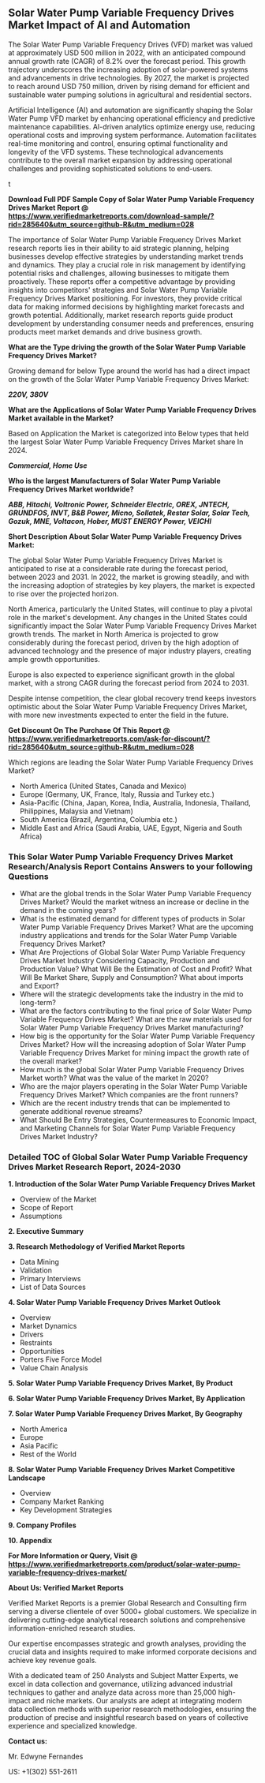 <h2>Solar Water Pump Variable Frequency Drives Market Impact of AI and Automation</h2><p>The Solar Water Pump Variable Frequency Drives (VFD) market was valued at approximately USD 500 million in 2022, with an anticipated compound annual growth rate (CAGR) of 8.2% over the forecast period. This growth trajectory underscores the increasing adoption of solar-powered systems and advancements in drive technologies. By 2027, the market is projected to reach around USD 750 million, driven by rising demand for efficient and sustainable water pumping solutions in agricultural and residential sectors. <p>Artificial Intelligence (AI) and automation are significantly shaping the Solar Water Pump VFD market by enhancing operational efficiency and predictive maintenance capabilities. AI-driven analytics optimize energy use, reducing operational costs and improving system performance. Automation facilitates real-time monitoring and control, ensuring optimal functionality and longevity of the VFD systems. These technological advancements contribute to the overall market expansion by addressing operational challenges and providing sophisticated solutions to end-users.</p>t</p><p id="" class=""><strong>Download Full PDF Sample Copy of Solar Water Pump Variable Frequency Drives Market Report @ <a href="https://www.verifiedmarketreports.com/download-sample/?rid=285640&utm_source=github-R&utm_medium=028" target="_blank">https://www.verifiedmarketreports.com/download-sample/?rid=285640&utm_source=github-R&utm_medium=028</a></strong></p><p>The importance of&nbsp;Solar Water Pump Variable Frequency Drives Market research reports lies in their ability to aid strategic planning, helping businesses develop effective strategies by understanding market trends and dynamics. They play a crucial role in risk management by identifying potential risks and challenges, allowing businesses to mitigate them proactively. These reports offer a competitive advantage by providing insights into competitors' strategies and Solar Water Pump Variable Frequency Drives Market positioning. For investors, they provide critical data for making informed decisions by highlighting market forecasts and growth potential. Additionally, market research reports guide product development by understanding consumer needs and preferences, ensuring products meet market demands and drive business growth.</p><p><strong>What are the&nbsp;Type driving the growth of the Solar Water Pump Variable Frequency Drives Market?</strong></p><p id="" class="">Growing demand for below Type around the world has had a direct impact on the growth of the Solar Water Pump Variable Frequency Drives Market:</p><em><strong>220V, 380V</strong></em></p><strong>What are the&nbsp;Applications&nbsp;of Solar Water Pump Variable Frequency Drives Market available in the Market?</strong></p><p id="" class="">Based on Application the Market is categorized into Below types that held the largest Solar Water Pump Variable Frequency Drives Market share In 2024.</p><em><strong>Commercial, Home Use</strong></em></p><strong>Who is the largest Manufacturers of Solar Water Pump Variable Frequency Drives Market worldwide?</strong></p><p><em><strong>ABB, Hitachi, Voltronic Power, Schneider Electric, OREX, JNTECH, GRUNDFOS, INVT, B&B Power, Micno, Sollatek, Restar Solar, Solar Tech, Gozuk, MNE, Voltacon, Hober, MUST ENERGY Power, VEICHI</strong></em></p><p id="" class=""><strong>Short Description About Solar Water Pump Variable Frequency Drives Market:</strong></p><p>The global Solar Water Pump Variable Frequency Drives Market is anticipated to rise at a considerable rate during the forecast period, between 2023 and 2031. In 2022, the market is growing steadily, and with the increasing adoption of strategies by key players, the market is expected to rise over the projected horizon.</p><p>North America, particularly the United States, will continue to play a pivotal role in the market's development. Any changes in the United States could significantly impact the Solar Water Pump Variable Frequency Drives Market growth trends. The market in North America is projected to grow considerably during the forecast period, driven by the high adoption of advanced technology and the presence of major industry players, creating ample growth opportunities.</p><p>Europe is also expected to experience significant growth in the global market, with a strong CAGR during the forecast period from 2024 to 2031.</p><p>Despite intense competition, the clear global recovery trend keeps investors optimistic about the Solar Water Pump Variable Frequency Drives Market, with more new investments expected to enter the field in the future.</p><p id="" class=""><strong>Get Discount On The Purchase Of This Report @ <a href="https://www.verifiedmarketreports.com/ask-for-discount/?rid=285640&utm_source=github-R&utm_medium=028" target="_blank">https://www.verifiedmarketreports.com/ask-for-discount/?rid=285640&utm_source=github-R&utm_medium=028</a></strong></p>Which regions are leading the Solar Water Pump Variable Frequency Drives Market?</p><ul><li>North America (United States, Canada and Mexico)</li><li>Europe (Germany, UK, France, Italy, Russia and Turkey etc.)</li><li>Asia-Pacific (China, Japan, Korea, India, Australia, Indonesia, Thailand, Philippines, Malaysia and Vietnam)</li><li>South America (Brazil, Argentina, Columbia etc.)</li><li>Middle East and Africa (Saudi Arabia, UAE, Egypt, Nigeria and South Africa)</li></ul><h3 id="" class="">This Solar Water Pump Variable Frequency Drives Market Research/Analysis Report Contains Answers to your following Questions</h3><ul><li>What are the global trends in the Solar Water Pump Variable Frequency Drives Market? Would the market witness an increase or decline in the demand in the coming years?</li><li>What is the estimated demand for different types of products in Solar Water Pump Variable Frequency Drives Market? What are the upcoming industry applications and trends for the Solar Water Pump Variable Frequency Drives Market?</li><li>What Are Projections of Global Solar Water Pump Variable Frequency Drives Market Industry Considering Capacity, Production and Production Value? What Will Be the Estimation of Cost and Profit? What Will Be Market Share, Supply and Consumption? What about imports and Export?</li><li>Where will the strategic developments take the industry in the mid to long-term?</li><li>What are the factors contributing to the final price of Solar Water Pump Variable Frequency Drives Market? What are the raw materials used for Solar Water Pump Variable Frequency Drives Market manufacturing?</li><li>How big is the opportunity for the Solar Water Pump Variable Frequency Drives Market? How will the increasing adoption of Solar Water Pump Variable Frequency Drives Market for mining impact the growth rate of the overall market?</li><li>How much is the global Solar Water Pump Variable Frequency Drives Market worth? What was the value of the market In 2020?</li><li>Who are the major players operating in the Solar Water Pump Variable Frequency Drives Market? Which companies are the front runners?</li><li>Which are the recent industry trends that can be implemented to generate additional revenue streams?</li><li>What Should Be Entry Strategies, Countermeasures to Economic Impact, and Marketing Channels for Solar Water Pump Variable Frequency Drives Market Industry?</li></ul><h3 id="" class="">Detailed TOC of Global Solar Water Pump Variable Frequency Drives Market Research Report, 2024-2030</h3><p id="" class=""><strong>1. Introduction of the Solar Water Pump Variable Frequency Drives Market</strong></p><ul><li>Overview of the Market</li><li>Scope of Report</li><li>Assumptions</li></ul><p id="" class=""><strong>2. Executive Summary</strong></p><p id="" class=""><strong>3. Research Methodology of Verified Market Reports</strong></p><ul><li>Data Mining</li><li>Validation</li><li>Primary Interviews</li><li>List of Data Sources</li></ul><p id="" class=""><strong>4. Solar Water Pump Variable Frequency Drives Market Outlook</strong></p><ul><li>Overview</li><li>Market Dynamics</li><li>Drivers</li><li>Restraints</li><li>Opportunities</li><li>Porters Five Force Model</li><li>Value Chain Analysis</li></ul><p id="" class=""><strong>5. Solar Water Pump Variable Frequency Drives Market, By Product</strong></p><p id="" class=""><strong>6. Solar Water Pump Variable Frequency Drives Market, By Application</strong></p><p id="" class=""><strong>7. Solar Water Pump Variable Frequency Drives Market, By Geography</strong></p><ul><li>North America</li><li>Europe</li><li>Asia Pacific</li><li>Rest of the World</li></ul><p id="" class=""><strong>8. Solar Water Pump Variable Frequency Drives Market Competitive Landscape</strong></p><ul><li>Overview</li><li>Company Market Ranking</li><li>Key Development Strategies</li></ul><p id="" class=""><strong>9. Company Profiles</strong></p><p id="" class=""><strong>10. Appendix</strong></p><p id="" class=""><strong>For More Information or Query, Visit @ <a href="https://www.verifiedmarketreports.com/product/solar-water-pump-variable-frequency-drives-market/" target="_blank">https://www.verifiedmarketreports.com/product/solar-water-pump-variable-frequency-drives-market/</a></strong></p><p id="" class=""><strong>About Us: Verified Market Reports</strong></p><p id="" class="">Verified Market Reports is a premier Global Research and Consulting firm serving a diverse clientele of over 5000+ global customers. We specialize in delivering cutting-edge analytical research solutions and comprehensive information-enriched research studies.</p><p id="" class="">Our expertise encompasses strategic and growth analyses, providing the crucial data and insights required to make informed corporate decisions and achieve key revenue goals.</p><p id="" class="">With a dedicated team of 250 Analysts and Subject Matter Experts, we excel in data collection and governance, utilizing advanced industrial techniques to gather and analyze data across more than 25,000 high-impact and niche markets. Our analysts are adept at integrating modern data collection methods with superior research methodologies, ensuring the production of precise and insightful research based on years of collective experience and specialized knowledge.</p><p id="" class=""><strong>Contact us:</strong></p><p id="" class="">Mr. Edwyne Fernandes</p><p id="" class="">US: +1(302) 551-2611</p>
